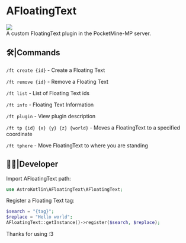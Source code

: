 # AFloatingText
[![](https://poggit.pmmp.io/shield.state/AFloatingText)](https://poggit.pmmp.io/p/AFloatingText)
<br>
A custom FloatingText plugin in the PocketMine-MP server.
## 🛠️|Commands
`/ft create {id}` - Create a Floating Text

`/ft remove {id}` - Remove a Floating Text

`/ft list` - List of Floating Text ids

`/ft info` - Floating Text Information

`/ft plugin` - View plugin description

`/ft tp {id} {x} {y} {z} {world}` - Moves a FloatingText to a specified coordinate

`/ft tphere` - Move FloatingText to where you are standing
## 🧑‍💻|Developer
Import AFloatingText path:
```php
use AstroKotlin\AFloatingText\AFloatingText;
```

Register a Floating Text tag:
```php
$search = "{tag}";
$replace = "Hello world";
AFloatingText::getInstance()->register($search, $replace);
```

Thanks for using :3
